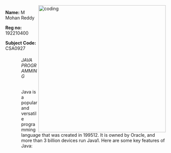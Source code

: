 
  <img align="right" alt ="coding" width="400" src="https://cdn.dribbble.com/users/1292677/screenshots/6139167/avento.gif">
<p ><b>Name:</b> M Mohan Reddy </p>
<p ><b>Reg no:</b> 192210400 </p>
<p> <b> Subject Code: </b> CSA0927<p>

  <div style="max-width: 500px; margin-left: 50px;">
  <H6> JAVA PROGRAMMING</H6>
    <P>Java is a popular and versatile programming language that was created in 199512. It is owned by Oracle, and more than 3 billion devices run Java1. Here are some key features of Java:</P>
  </div>
